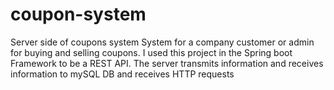 # coupon-system
 Server side of coupons system
 System for a company customer or admin for buying and selling coupons.
I used this project in the Spring boot Framework to be a REST API.
The server transmits information and receives information to mySQL DB and receives HTTP requests
